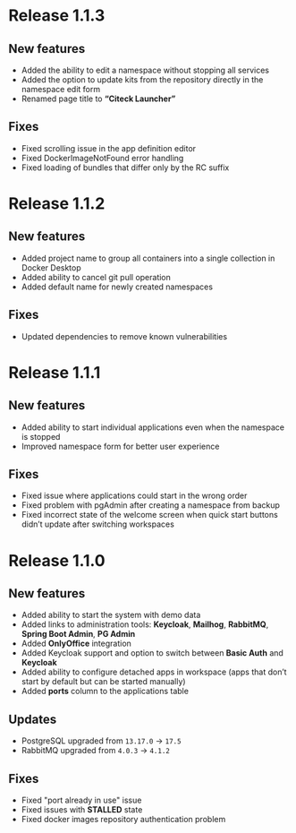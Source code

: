 # Release 1.1.3

## New features

* Added the ability to edit a namespace without stopping all services
* Added the option to update kits from the repository directly in the namespace edit form
* Renamed page title to **“Citeck Launcher”**

## Fixes

* Fixed scrolling issue in the app definition editor
* Fixed DockerImageNotFound error handling
* Fixed loading of bundles that differ only by the RC suffix

# Release 1.1.2

## New features

* Added project name to group all containers into a single collection in Docker Desktop
* Added ability to cancel git pull operation
* Added default name for newly created namespaces

## Fixes

* Updated dependencies to remove known vulnerabilities

# Release 1.1.1

## New features

- Added ability to start individual applications even when the namespace is stopped
- Improved namespace form for better user experience

## Fixes

- Fixed issue where applications could start in the wrong order
- Fixed problem with pgAdmin after creating a namespace from backup
- Fixed incorrect state of the welcome screen when quick start buttons didn’t update after switching workspaces

# Release 1.1.0

## New features
- Added ability to start the system with demo data
- Added links to administration tools: **Keycloak**, **Mailhog**, **RabbitMQ**, **Spring Boot Admin**, **PG Admin**
- Added **OnlyOffice** integration
- Added Keycloak support and option to switch between **Basic Auth** and **Keycloak**
- Added ability to configure detached apps in workspace (apps that don’t start by default but can be started manually)
- Added **ports** column to the applications table

## Updates
- PostgreSQL upgraded from `13.17.0` → `17.5`
- RabbitMQ upgraded from `4.0.3` → `4.1.2`

## Fixes
- Fixed "port already in use" issue
- Fixed issues with **STALLED** state
- Fixed docker images repository authentication problem

